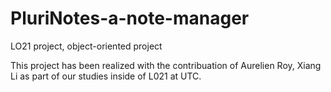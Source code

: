 # PluriNotes-a-note-manager
LO21 project, object-oriented project

This project has been realized with the contribuation of Aurelien Roy, Xiang Li as part of our studies inside of L021 at UTC.

